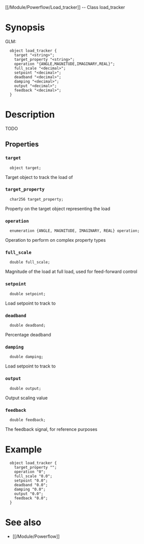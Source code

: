 [[/Module/Powerflow/Load_tracker]] -- Class load_tracker

# Synopsis

GLM:

~~~
  object load_tracker {
    target "<string>";
    target_property "<string>";
    operation "{ANGLE,MAGNITUDE,IMAGINARY,REAL}";
    full_scale "<decimal>";
    setpoint "<decimal>";
    deadband "<decimal>";
    damping "<decimal>";
    output "<decimal>";
    feedback "<decimal>";
  }
~~~

# Description

TODO

## Properties

### `target`
~~~
  object target;
~~~

Target object to track the load of

### `target_property`
~~~
  char256 target_property;
~~~

Property on the target object representing the load

### `operation`
~~~
  enumeration {ANGLE, MAGNITUDE, IMAGINARY, REAL} operation;
~~~

Operation to perform on complex property types

### `full_scale`
~~~
  double full_scale;
~~~

Magnitude of the load at full load, used for feed-forward control

### `setpoint`
~~~
  double setpoint;
~~~

Load setpoint to track to

### `deadband`
~~~
  double deadband;
~~~

Percentage deadband

### `damping`
~~~
  double damping;
~~~

Load setpoint to track to

### `output`
~~~
  double output;
~~~

Output scaling value

### `feedback`
~~~
  double feedback;
~~~

The feedback signal, for reference purposes

# Example

~~~
  object load_tracker {
    target_property "";
    operation "0";
    full_scale "0.0";
    setpoint "0.0";
    deadband "0.0";
    damping "0.0";
    output "0.0";
    feedback "0.0";
  }
~~~

# See also
* [[/Module/Powerflow]]

